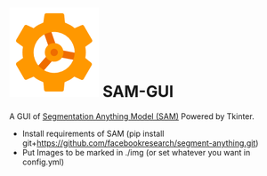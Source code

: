 #  ![](./icon.png) SAM-GUI
A GUI of [Segmentation Anything Model (SAM)](https://github.com/facebookresearch/segment-anything) Powered by Tkinter.
* Install requirements of SAM (pip install git+https://github.com/facebookresearch/segment-anything.git)
* Put Images to be marked in ./img (or set whatever you want in config.yml)
